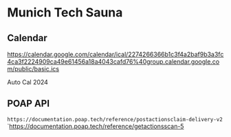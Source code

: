 # Munich Tech Sauna

## Calendar
https://calendar.google.com/calendar/ical/2274266366b1c3f4a2baf9b3a3fc4ca3f2224909ca49e61456a18a4043cafd76%40group.calendar.google.com/public/basic.ics

Auto Cal 2024




## POAP API
`https://documentation.poap.tech/reference/postactionsclaim-delivery-v2`
`https://documentation.poap.tech/reference/getactionsscan-5